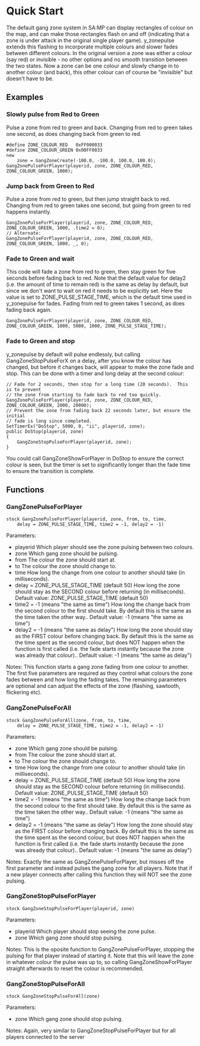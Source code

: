 # Quick Start
The default gang zone system in SA:MP can display rectangles of colour on the map, and can make those rectangles flash on and off (indicating that a zone is under attack in the original single player game). y_zonepulse extends this flashing to incorporate multiple colours and slower fades between different colours. In the original version a zone was either a colour (say red) or invisible - no other options and no smooth transition between the two states. Now a zone can be one colour and slowly change in to another colour (and back), this other colour can of course be "invisible" but doesn't have to be.

## Examples

### Slowly pulse from Red to Green

Pulse a zone from red to green and back. Changing from red to green takes one second, as does changing back from green to red.
```pawn
#define ZONE_COLOUR_RED   0xFF000033
#define ZONE_COLOUR_GREEN 0x00FF0033
new
	zone = GangZoneCreate(-100.0, -100.0, 100.0, 100.0);
GangZonePulseForPlayer(playerid, zone, ZONE_COLOUR_RED, ZONE_COLOUR_GREEN, 1000);
```
### Jump back from Green to Red

Pulse a zone from red to green, but then jump straight back to red. Changing from red to green takes one second, but going from green to red happens instantly.
```pawn
GangZonePulseForPlayer(playerid, zone, ZONE_COLOUR_RED, ZONE_COLOUR_GREEN, 1000, .time2 = 0);
// Alternate:
GangZonePulseForPlayer(playerid, zone, ZONE_COLOUR_RED, ZONE_COLOUR_GREEN, 1000, _, 0);
```

### Fade to Green and wait
This code will fade a zone from red to green, then stay green for five seconds before fading back to red. Note that the default value for delay2 (i.e. the amount of time to remain red) is the same as delay by default, but since we don't want to wait on red it needs to be explicitly set. Here the value is set to ZONE_PULSE_STAGE_TIME, which is the default time used in y_zonepulse for fades. Fading from red to green takes 1 second, as does fading back again.
```pawn
GangZonePulseForPlayer(playerid, zone, ZONE_COLOUR_RED, ZONE_COLOUR_GREEN, 1000, 5000, 1000, ZONE_PULSE_STAGE_TIME);
```
### Fade to Green and stop
y_zonepulse by default will pulse endlessly, but calling GangZoneStopPulseForX on a delay, after you know the colour has changed, but before it changes back, will appear to make the zone fade and stop. This can be done with a timer and long delay at the second colour:
```pawn
// Fade for 2 seconds, then stop for a long time (20 seconds).  This is to prevent
// the zone from starting to fade back to red too quickly.
GangZonePulseForPlayer(playerid, zone, ZONE_COLOUR_RED, ZONE_COLOUR_GREEN, 2000, 20000);
// Prevent the zone from fading back 22 seconds later, but ensure the initial
// fade is long since completed.
SetTimerEx("DoStop", 5000, 0, "ii", playerid, zone);
public DoStop(playerid, zone)
{
	GangZoneStopPulseForPlayer(playerid, zone);
}
```
You could call GangZoneShowForPlayer in DoStop to ensure the correct colour is seen, but the timer is set to significantly longer than the fade time to ensure the transition is complete.

## Functions

### GangZonePulseForPlayer

```pawn
stock GangZonePulseForPlayer(playerid, zone, from, to, time,
    delay = ZONE_PULSE_STAGE_TIME, time2 = -1, delay2 = -1)
```
Parameters:
- playerid
Which player should see the zone pulsing between two colours.
- zone
Which gang zone should be pulsing.
- from
The colour the zone should start at.
- to
The colour the zone should change to.
- time
How long the change from one colour to another should take (in milliseconds).
- delay = ZONE_PULSE_STAGE_TIME (default 50)
How long the zone should stay as the SECOND colour before returning (in milliseconds).  Default value: ZONE_PULSE_STAGE_TIME (default 50)
- time2 = -1 (means "the same as time")
How long the change back from the second colour to the first should take. By default this is the same as the time taken the other way..  Default value: -1 (means "the same as time")
- delay2 = -1 (means "the same as delay")
How long the zone should stay as the FIRST colour before changing back. By default this is the same as the time spent as the second colour, but does NOT happen when the function is first called (i.e. the fade starts instantly because the zone was already that colour)..  Default value: -1 (means "the same as delay")

Notes:
This function starts a gang zone fading from one colour to another. The first five parameters are required as they control what colours the zone fades between and how long the fading takes. The remaining parameters are optional and can adjust the effects of the zone (flashing, sawtooth, flickering etc).
   
### GangZonePulseForAll
```pawn
stock GangZonePulseForAll(zone, from, to, time,
    delay = ZONE_PULSE_STAGE_TIME, time2 = -1, delay2 = -1)
```
Parameters:
- zone
Which gang zone should be pulsing.
- from
The colour the zone should start at.
- to
The colour the zone should change to.
- time
How long the change from one colour to another should take (in milliseconds).
- delay = ZONE_PULSE_STAGE_TIME (default 50)
How long the zone should stay as the SECOND colour before returning (in milliseconds).  Default value: ZONE_PULSE_STAGE_TIME (default 50)
- time2 = -1 (means "the same as time")
How long the change back from the second colour to the first should take. By default this is the same as the time taken the other way..  Default value: -1 (means "the same as time")
- delay2 = -1 (means "the same as delay")
How long the zone should stay as the FIRST colour before changing back. By default this is the same as the time spent as the second colour, but does NOT happen when the function is first called (i.e. the fade starts instantly because the zone was already that colour)..  Default value: -1 (means "the same as delay")

Notes:
Exactly the same as GangZonePulseForPlayer, but misses off the first parameter and instead pulses the gang zone for all players. Note that if a new player connects after calling this function they will NOT see the zone pulsing.
   
### GangZoneStopPulseForPlayer
```pawn
stock GangZoneStopPulseForPlayer(playerid, zone)
```
Parameters:
- playerid
Which player should stop seeing the zone pulse.
- zone
Which gang zone should stop pulsing.

Notes:
This is the oposite function to GangZonePulseForPlayer, stopping the pulsing for that player instead of starting it. Note that this will leave the zone in whatever colour the pulse was up to, so calling GangZoneShowForPlayer straight afterwards to reset the colour is recommended.
   
### GangZoneStopPulseForAll
```pawn
stock GangZoneStopPulseForAll(zone)
```
Parameters:
- zone
Which gang zone should stop pulsing.

Notes:
Again, very similar to GangZoneStopPulseForPlayer but for all players connected to the server
